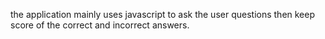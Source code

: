 the application mainly uses javascript to ask the user questions then keep score of the correct and incorrect answers. 
